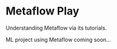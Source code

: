 # Metaflow Play
Understanding Metaflow via its tutorials.

ML project using Metaflow coming soon...
